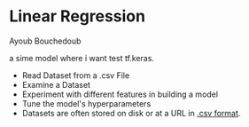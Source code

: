 # Linear Regression
Ayoub Bouchedoub

a sime model where i want test tf.keras.
  - Read Dataset from a .csv File
  - Examine a Dataset
  - Experiment with different features in building a model
  - Tune the model's hyperparameters
  - Datasets are often stored on disk or at a URL in [.csv format](https://wikipedia.org/wiki/Comma-separated_values). 

